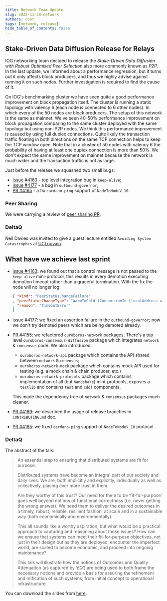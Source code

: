 ```yaml
---
title: Network Team Update
slug: 2022-11-28-network
authors: coot
tags: [network, release]
hide_table_of_contents: false
---
```


## Stake-Driven Data Diffusion Release for Relays

IOG networking team decided to release the _Stake-Driven Data Diffusion with
Robust Optimised Peer Selection_ also more commonly known as _P2P_.  In the
last update, we informed about a performance regression, but it turns out it
only affects block producers, and thus we highly advise against running it on
such nodes.  Further investigation is required to find the cause of it.

On IOG's benchmarking cluster we have seen quite a good performance improvement
on block propagation itself.  The cluster is running a static topology with
valency 6 (each node is connected to 6 other nodes).  In which every of the 50
nodes are block producers.  The setup of this network is the same as mainnet.
We've seen 40-50% performance improvement on block propagation comparing to the
same cluster deployed with the same topology but using non-P2P nodes.  We think
this performance improvement is caused by using full duplex connections.  Quite
likely the transaction traffic floating in both directions on the same TCP
connection helps to keep the TCP window open.  Note that in a cluster of 50
nodes with valency 6 the probability of having at least one duplex connection
is more than 50%.  We don't expect the same improvement on mainnet because the
network is much wider and the transaction traffic is not as large.

Just before the release we squashed two small bugs:

* [issue #4163] - top level integration bug in `keep-alive`;
* [issue #4177] - a bug in `outbound-governor`;
* [PR #4165] - a fix `cardano-ping` support of `NodeToNodeV_10`.


### Peer Sharing

We were carrying a review of [peer sharing PR][PR #4019].

### DeltaQ

Neil Davies was invited to give a guest lecture entitled `Avoiding System Catastrophes` at [UCLouvain].

## What have we achieve last sprint

* [issue #4163]: we found out that a control message is not passed to the
  `keep-alive` mini-protocol, this results in every demotion executing demotion
  timeout rather than a graceful termination.  With the fix the node will no longer log:
  ```json
  { "kind": "PeerStatusChangeFailure"
  , "peerStatusChangeType": "WarmToCold (ConnectionId {localAddress = 192.168.0.10:7000, remoteAddress = 3.129.186.40:3000})"
  , "reason": "TimeoutError"
  }
  ````

* [issue #4177]: we fixed an assertion failure in the `outbound-governor`; now
  we don't try demoted peers which are being demoted already.

* [PR #4155]: we refactored `ouroboros-network` packages.  There's a top level
  `ouroboros-consensus-diffusion` package which integrates `network`
  & `consensus` code.  We also introduced:

  - `ouroboros-network-api` package which contains the API shared between
    `network` & `conensus`;
  - `ouroboros-network-mock` package which contains mock API used for testing
    (e.g. a mock chain & chain producer, etc.)
  - `ouroboros-network-protocols` package which contains implementation of all
    (but `handshake`) mini-protocols, exposes a `testlib` and contains `test`
    and `cddl` components.

  This made the dependency tree of `network` & `consensus` packages much
  cleaner.

* [PR #4169]: we described the usage of release branches in `CONTRIBUTING.md`
  doc.

* [PR #4165]: we fixed `cardano-ping` support of `NodeToNodeV_10` protocol.


### DeltaQ

The abstract of the talk:

> An essential step to ensuring that distributed systems are fit for
> purpose.
>
> Distributed systems have become an integral part of our society and
> daily lives. We are, both implicitly and explicitly, individually as well as
> collectively, placing ever more trust in them.
>
> Are they worthy of this trust?  Our need for them to be ‘fit-for-purpose’ goes
> well beyond notions of functional correctness (i.e. never getting the wrong
> answer). We need them to deliver the desired outcomes in a timely, robust,
> reliable, resilient fashion, at scale and in a sustainable way (both
> economically and environmentally).
>
> This all sounds like a worthy aspiration, but what would be a practical
> approach to capturing and reasoning about these issues? How can we ensure that
> systems can meet their fit-for-purpose objectives, not just in their design but
> as they are deployed, encounter the imperfect world, are scaled to become
> economic, and proceed into ongoing maintenance?
>
> This talk will illustrate how the notions of Outcomes and Quality Attenuation
> (as captured by ‘∆Q’) are being used to both frame the necessary notions and
> provide a basis for assuring the refinement and reification of such systems,
> from initial concept to operational infrastructure.

You can download the slides from [here](../static/pdf/network/2022-11-24-UCL.pdf).

[issue #4163]: https://github.com/input-output-hk/ouroboros-network/issues/4163
[issue #4177]: https://github.com/input-output-hk/ouroboros-network/issues/4177
[PR #4155]: https://github.com/input-output-hk/ouroboros-network/pull/4155
[PR #4169]: https://github.com/input-output-hk/ouroboros-network/pull/4169
[PR #4165]: https://github.com/input-output-hk/ouroboros-network/pull/4165
[PR #4019]: https://github.com/input-output-hk/ouroboros-network/pull/4019
[UCLouvain]: https://uclouvain.be/en/index.html
